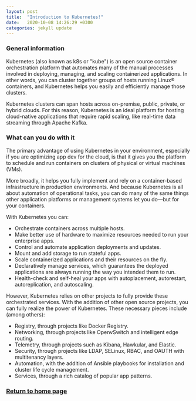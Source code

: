 ```yaml
---
layout: post
title:  "Introduction to Kubernetes!"
date:   2020-10-08 14:26:29 +0300
categories: jekyll update
---
```


<header style="margin-left: -140px; margin-top: -188px; position: absolute;">
   <a href="http://jekyllrb.com">
   <img href="http://metatavu.com" src="/xamk-challenges/media/metatavu-logo.png" style="max-width: 100px;"
      alt="Jekyll logo" />
   </a>
</header>

### General information

Kubernetes (also known as k8s or "kube") is an open source container orchestration platform that automates many of the manual processes involved in deploying, managing, and scaling containerized applications. In other words, you can cluster together groups of hosts running Linux® containers, and Kubernetes helps you easily and efficiently manage those clusters.

Kubernetes clusters can span hosts across on-premise, public, private, or hybrid clouds. For this reason, Kubernetes is an ideal platform for hosting cloud-native applications that require rapid scaling, like real-time data streaming through Apache Kafka.

### What can you do with it

The primary advantage of using Kubernetes in your environment, especially if you are optimizing app dev for the cloud, is that it gives you the platform to schedule and run containers on clusters of physical or virtual machines (VMs).

More broadly, it helps you fully implement and rely on a container-based infrastructure in production environments. And because Kubernetes is all about automation of operational tasks, you can do many of the same things other application platforms or management systems let you do—but for your containers.

With Kubernetes you can:

- Orchestrate containers across multiple hosts.
- Make better use of hardware to maximize resources needed to run your enterprise apps.
- Control and automate application deployments and updates.
- Mount and add storage to run stateful apps.
- Scale containerized applications and their resources on the fly.
- Declaratively manage services, which guarantees the deployed applications are always running the way you intended them to run.
- Health-check and self-heal your apps with autoplacement, autorestart, autoreplication, and autoscaling.

However, Kubernetes relies on other projects to fully provide these orchestrated services. With the addition of other open source projects, you can fully realize the power of Kubernetes. These necessary pieces include (among others):

- Registry, through projects like Docker Registry.
- Networking, through projects like OpenvSwitch and intelligent edge routing.
- Telemetry, through projects such as Kibana, Hawkular, and Elastic.
- Security, through projects like LDAP, SELinux, RBAC, and OAUTH with multitenancy layers.
- Automation, with the addition of Ansible playbooks for installation and cluster life cycle management.
- Services, through a rich catalog of popular app patterns.

[Full article link]: (https://www.google.co.uk/url?sa=t&rct=j&q=&esrc=s&source=web&cd=&ved=2ahUKEwiQ0Kj6sKfsAhVR66QKHWIUAC8QFjAOegQIAhAC&url=https%3A%2F%2Fwww.redhat.com%2Fen%2Ftopics%2Fcontainers%2Fwhat-is-kubernetes&usg=AOvVaw05WamJQQhMVDq-aRklOUwc)


### [Return to home page](/xamk-challenges)
